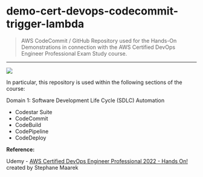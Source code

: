 # demo-cert-devops-codecommit-trigger-lambda

> AWS CodeCommit / GitHub Repository used for the Hands-On Demonstrations in connection with the AWS Certified DevOps Engineer Professional Exam Study course.

***

![](https://codebuild.eu-central-1.amazonaws.com/badges?uuid=eyJlbmNyeXB0ZWREYXRhIjoiM1NnR0hsUVBaYmVEZ1dibzVvSGNTanNJU1lGcG51eEQ3bmxaSnZ4SjZUL3VCTXN4YWMxa292YWhSOTZyN0p6UUJKckMvMklCaXV5dUxoMEJSbHhldGFzPSIsIml2UGFyYW1ldGVyU3BlYyI6Ing0KzU5KytQa1A2c3M2UDYiLCJtYXRlcmlhbFNldFNlcmlhbCI6MX0%3D&branch=main)

In particular, this repository is used within the following sections of the course:

Domain 1: Software Development Life Cycle (SDLC) Automation
  
- Codestar Suite
- CodeCommit
- CodeBuild
- CodePipeline
- CodeDeploy

**Reference:**

Udemy - [AWS Certified DevOps Engineer Professional 2022 - Hands On!](https://www.udemy.com/course/aws-certified-devops-engineer-professional-hands-on/) created by Stephane Maarek
